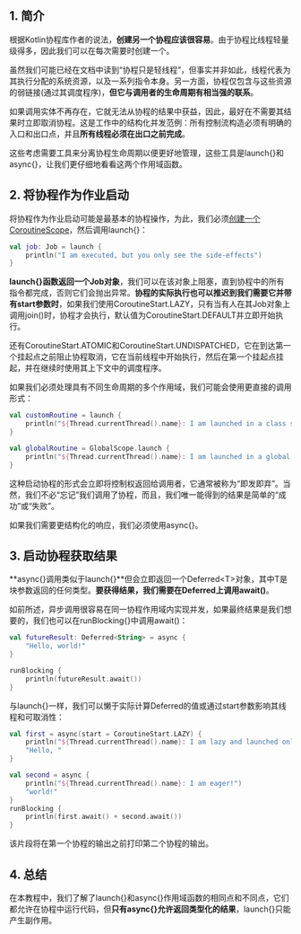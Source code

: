 ## 1. 简介

根据Kotlin协程库作者的说法，**创建另一个协程应该很容易**。由于协程比线程轻量级得多，因此我们可以在每次需要时创建一个。

虽然我们可能已经在文档中读到“协程只是轻线程”，但事实并非如此，线程代表为其执行分配的系统资源，以及一系列指令本身。另一方面，协程仅包含与这些资源的弱链接(通过其调度程序)，**但它与调用者的生命周期有相当强的联系**。

如果调用实体不再存在，它就无法从协程的结果中获益，因此，最好在不需要其结果时立即取消协程。这是工作中的结构化并发范例：所有控制流构造必须有明确的入口和出口点，并且**所有线程必须在出口之前完成**。

这些考虑需要工具来分离协程生命周期以便更好地管理，这些工具是launch{}和async{}，让我们更仔细地看看这两个作用域函数。

## 2. 将协程作为作业启动

将协程作为作业启动可能是最基本的协程操作，为此，我们必须[创建一个CoroutineScope](https://www.baeldung.com/kotlin/composing-coroutines-suspend-functions)，然后调用launch{}：

```kotlin
val job: Job = launch {
    println("I am executed, but you only see the side-effects")
}
```

**launch{}函数返回一个Job对象**，我们可以在该对象上阻塞，直到协程中的所有指令都完成，否则它们会抛出异常。**协程的实际执行也可以推迟到我们需要它并带有start参数时**，如果我们使用CoroutineStart.LAZY，只有当有人在其Job对象上调用join()时，协程才会执行，默认值为CoroutineStart.DEFAULT并立即开始执行。

还有CoroutineStart.ATOMIC和CoroutineStart.UNDISPATCHED，它在到达第一个挂起点之前阻止协程取消，它在当前线程中开始执行，然后在第一个挂起点挂起，并在继续时使用其上下文中的调度程序。

如果我们必须处理具有不同生命周期的多个作用域，我们可能会使用更直接的调用形式：

```kotlin
val customRoutine = launch {
    println("${Thread.currentThread().name}: I am launched in a class scope")
}

val globalRoutine = GlobalScope.launch {
    println("${Thread.currentThread().name}: I am launched in a global scope")
}
```

这种启动协程的形式会立即将控制权返回给调用者，它通常被称为“即发即弃”。当然，我们不必“忘记”我们调用了协程，而且，我们唯一能得到的结果是简单的“成功”或“失败”。

如果我们需要更结构化的响应，我们必须使用async{}。

## 3. 启动协程获取结果

**async{}调用类似于launch{}**但会立即返回一个Deferred<T\>对象，其中T是块参数返回的任何类型。**要获得结果，我们需要在Deferred上调用await()**。

如前所述，异步调用很容易在同一协程作用域内实现并发，如果最终结果是我们想要的，我们也可以在runBlocking{}中调用await()：

```kotlin
val futureResult: Deferred<String> = async {
    "Hello, world!"
}

runBlocking {
    println(futureResult.await())
}
```

与launch{}一样，我们可以懒于实际计算Deferred的值或通过start参数影响其线程和可取消性：

```kotlin
val first = async(start = CoroutineStart.LAZY) {
    println("${Thread.currentThread().name}: I am lazy and launched only now")
    "Hello, "
}

val second = async {
    println("${Thread.currentThread().name}: I am eager!")
    "world!"
}
runBlocking {
    println(first.await() + second.await())
}
```

该片段将在第一个协程的输出之前打印第二个协程的输出。

## 4. 总结

在本教程中，我们了解了launch{}和async{}作用域函数的相同点和不同点，它们都允许在协程中运行代码，但**只有async{}允许返回类型化的结果**，launch{}只能产生副作用。